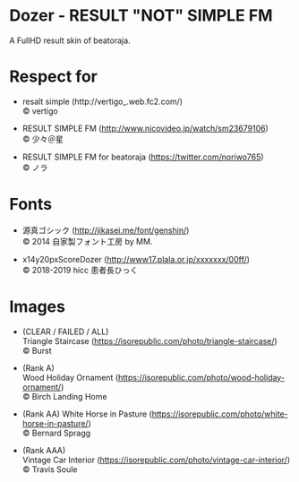 # Dozer - RESULT "NOT" SIMPLE FM  
A FullHD result skin of beatoraja.

# Respect for

- resalt simple (http://vertigo_.web.fc2.com/)  
© vertigo

- RESULT SIMPLE FM (http://www.nicovideo.jp/watch/sm23679106)  
© 少々＠星

- RESULT SIMPLE FM for beatoraja (https://twitter.com/noriwo765)  
© ノラ

# Fonts

- 源真ゴシック (http://jikasei.me/font/genshin/)  
© 2014 自家製フォント工房 by MM.


- x14y20pxScoreDozer (http://www17.plala.or.jp/xxxxxxx/00ff/)  
© 2018-2019 hicc 患者長ひっく

# Images

- (CLEAR / FAILED / ALL)  
Triangle Staircase (https://isorepublic.com/photo/triangle-staircase/)  
© Burst

- (Rank A)  
Wood Holiday Ornament (https://isorepublic.com/photo/wood-holiday-ornament/)  
© Birch Landing Home

- (Rank AA)
White Horse in Pasture (https://isorepublic.com/photo/white-horse-in-pasture/)  
© Bernard Spragg


- (Rank AAA)  
Vintage Car Interior (https://isorepublic.com/photo/vintage-car-interior/)  
© Travis Soule



